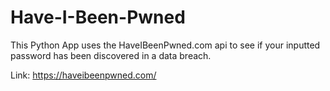 # Have-I-Been-Pwned

This Python App uses the HaveIBeenPwned.com api to see if your inputted password has been discovered in a data breach.

Link: https://haveibeenpwned.com/
